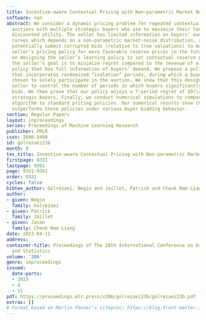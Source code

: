 ```yaml
---
title: Incentive-aware Contextual Pricing with Non-parametric Market Noise
software: nan
abstract: We consider a dynamic pricing problem for repeated contextual second-price
  auctions with multiple strategic buyers who aim to maximize their long-term time
  discounted utility. The seller has limited information on buyers’ overall demand
  curves which depends on a non-parametric market-noise distribution, and buyers may
  potentially submit corrupted bids (relative to true valuations) to manipulate the
  seller’s pricing policy for more favorable reserve prices in the future. We focus
  on designing the seller’s learning policy to set contextual reserve prices where
  the seller’s goal is to minimize regret compared to the revenue of a benchmark clairvoyant
  policy that has full information of buyers’ demand. We propose a policy with a phased-structure
  that incorporates randomized “isolation” periods, during which a buyer is randomly
  chosen to solely participate in the auction. We show that this design allows the
  seller to control the number of periods in which buyers significantly corrupt their
  bids. We then prove that our policy enjoys a T-period regret of $O(\sqrt{T})$ facing
  strategic buyers. Finally, we conduct numerical simulations to compare our proposed
  algorithm to standard pricing policies. Our numerical results show that our algorithm
  outperforms these policies under various buyer bidding behavior.
section: Regular Papers
layout: inproceedings
series: Proceedings of Machine Learning Research
publisher: PMLR
issn: 2640-3498
id: golrezaei23b
month: 0
tex_title: Incentive-aware Contextual Pricing with Non-parametric Market Noise
firstpage: 9331
lastpage: 9361
page: 9331-9361
order: 9331
cycles: false
bibtex_author: Golrezaei, Negin and Jaillet, Patrick and Cheuk Nam Liang, Jason
author:
- given: Negin
  family: Golrezaei
- given: Patrick
  family: Jaillet
- given: Jason
  family: Cheuk Nam Liang
date: 2023-04-11
address:
container-title: Proceedings of The 26th International Conference on Artificial Intelligence
  and Statistics
volume: '206'
genre: inproceedings
issued:
  date-parts:
  - 2023
  - 4
  - 11
pdf: https://proceedings.mlr.press/v206/golrezaei23b/golrezaei23b.pdf
extras: []
# Format based on Martin Fenner's citeproc: https://blog.front-matter.io/posts/citeproc-yaml-for-bibliographies/
---
```

